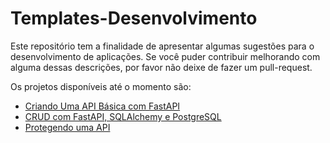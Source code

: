 # Templates-Desenvolvimento
Este repositório tem a finalidade de apresentar algumas sugestões para o desenvolvimento de aplicações. Se você puder contribuir melhorando com alguma dessas descrições, por favor não deixe de fazer um pull-request.

Os projetos disponíveis até o momento são:
- [Criando Uma API Básica com FastAPI](https://github.com/Murilo-ZC/Templates-Desenvolvimento/tree/main/criando-uma-api-fastapi-basic)
- [CRUD com FastAPI, SQLAlchemy e PostgreSQL](https://github.com/Murilo-ZC/Templates-Desenvolvimento/tree/main/crud-docker-compose)
- [Protegendo uma API](https://github.com/Murilo-ZC/Templates-Desenvolvimento/tree/main/api-autenticacao)